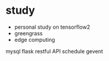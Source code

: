 # study
- personal study on tensorflow2
- greengrass
- edge computing

mysql
flask
restful API
schedule
gevent